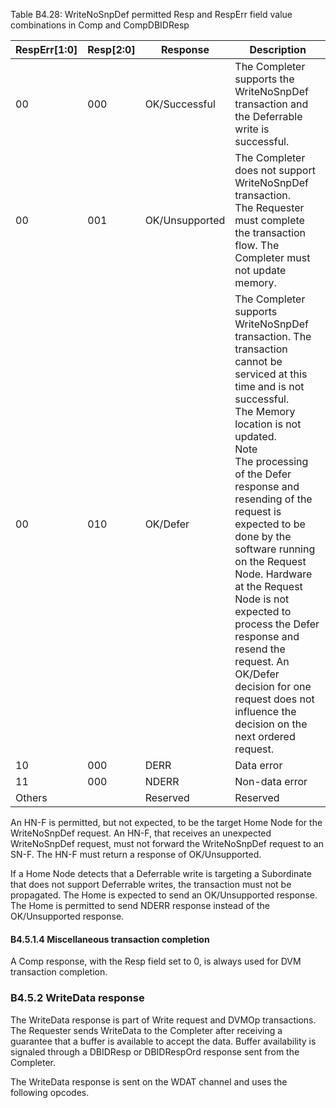 Table B4.28: WriteNoSnpDef permitted Resp and RespErr field value combinations in Comp and CompDBIDResp

| RespErr[1:0] | Resp[2:0] | Response       | Description                                                                                                                                                                                                                                                                                                                                                                                                                                                                                                                    |
|--------------|-----------|----------------|--------------------------------------------------------------------------------------------------------------------------------------------------------------------------------------------------------------------------------------------------------------------------------------------------------------------------------------------------------------------------------------------------------------------------------------------------------------------------------------------------------------------------------|
| 00           | 000       | OK/Successful  | The Completer supports the WriteNoSnpDef transaction and the Deferrable write is successful.                                                                                                                                                                                                                                                                                                                                                                                                                                   |
| 00           | 001       | OK/Unsupported | The Completer does not support WriteNoSnpDef transaction. </br> The Requester must complete the transaction flow. The Completer must not update memory.                                                                                                                                                                                                                                                                                                                                                                        |
| 00           | 010       | OK/Defer       | The Completer supports WriteNoSnpDef transaction. The transaction cannot be serviced at this time and is not successful. </br> The Memory location is not updated. </br> Note </br> The processing of the Defer response and resending of the request is expected to be done by the software running on the Request Node. Hardware at the Request Node is not expected to process the Defer response and resend the request. An OK/Defer decision for one request does not influence the decision on the next ordered request. |
| 10           | 000       | DERR           | Data error                                                                                                                                                                                                                                                                                                                                                                                                                                                                                                                     |
| 11           | 000       | NDERR          | Non-data error                                                                                                                                                                                                                                                                                                                                                                                                                                                                                                                 |
| Others       |           | Reserved       | Reserved                                                                                                                                                                                                                                                                                                                                                                                                                                                                                                                       |

An HN-F is permitted, but not expected, to be the target Home Node for the WriteNoSnpDef request. An HN-F, that receives an unexpected WriteNoSnpDef request, must not forward the WriteNoSnpDef request to an SN-F. The HN-F must return a response of OK/Unsupported.

If a Home Node detects that a Deferrable write is targeting a Subordinate that does not support Deferrable writes, the transaction must not be propagated. The Home is expected to send an OK/Unsupported response. The Home is permitted to send NDERR response instead of the OK/Unsupported response.

#### B4.5.1.4 Miscellaneous transaction completion

A Comp response, with the Resp field set to 0, is always used for DVM transaction completion.

### B4.5.2 WriteData response

The WriteData response is part of Write request and DVMOp transactions. The Requester sends WriteData to the Completer after receiving a guarantee that a buffer is available to accept the data. Buffer availability is signaled through a DBIDResp or DBIDRespOrd response sent from the Completer.

The WriteData response is sent on the WDAT channel and uses the following opcodes.